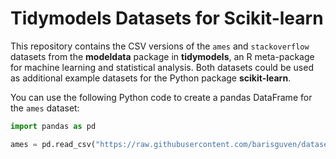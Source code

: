 # Tidymodels Datasets for Scikit-learn

This repository contains the CSV versions of the `ames` and `stackoverflow` datasets from the **modeldata** package in **tidymodels**, an R meta-package for machine learning and statistical analysis. Both datasets could be used as additional example datasets for the Python package **scikit-learn**.

You can use the following Python code to create a pandas DataFrame for the `ames` dataset:

```python
import pandas as pd

ames = pd.read_csv("https://raw.githubusercontent.com/barisguven/datasets/main/data/ames_tm.csv")
```